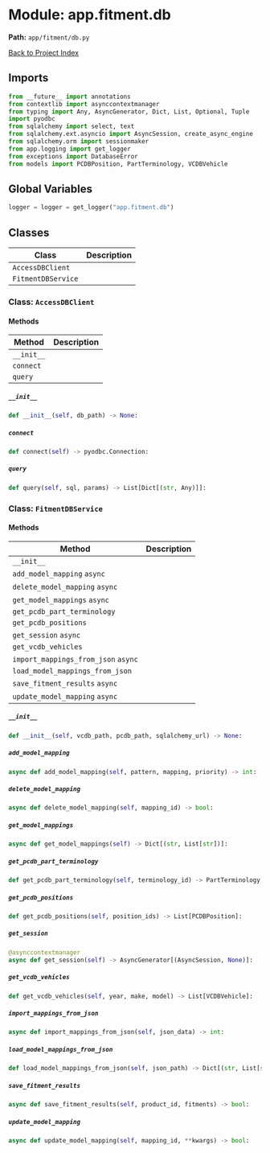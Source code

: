 # Module: app.fitment.db

**Path:** `app/fitment/db.py`

[Back to Project Index](../../../index.md)

## Imports
```python
from __future__ import annotations
from contextlib import asynccontextmanager
from typing import Any, AsyncGenerator, Dict, List, Optional, Tuple
import pyodbc
from sqlalchemy import select, text
from sqlalchemy.ext.asyncio import AsyncSession, create_async_engine
from sqlalchemy.orm import sessionmaker
from app.logging import get_logger
from exceptions import DatabaseError
from models import PCDBPosition, PartTerminology, VCDBVehicle
```

## Global Variables
```python
logger = logger = get_logger("app.fitment.db")
```

## Classes

| Class | Description |
| --- | --- |
| `AccessDBClient` |  |
| `FitmentDBService` |  |

### Class: `AccessDBClient`

#### Methods

| Method | Description |
| --- | --- |
| `__init__` |  |
| `connect` |  |
| `query` |  |

##### `__init__`
```python
def __init__(self, db_path) -> None:
```

##### `connect`
```python
def connect(self) -> pyodbc.Connection:
```

##### `query`
```python
def query(self, sql, params) -> List[Dict[(str, Any)]]:
```

### Class: `FitmentDBService`

#### Methods

| Method | Description |
| --- | --- |
| `__init__` |  |
| `add_model_mapping` `async` |  |
| `delete_model_mapping` `async` |  |
| `get_model_mappings` `async` |  |
| `get_pcdb_part_terminology` |  |
| `get_pcdb_positions` |  |
| `get_session` `async` |  |
| `get_vcdb_vehicles` |  |
| `import_mappings_from_json` `async` |  |
| `load_model_mappings_from_json` |  |
| `save_fitment_results` `async` |  |
| `update_model_mapping` `async` |  |

##### `__init__`
```python
def __init__(self, vcdb_path, pcdb_path, sqlalchemy_url) -> None:
```

##### `add_model_mapping`
```python
async def add_model_mapping(self, pattern, mapping, priority) -> int:
```

##### `delete_model_mapping`
```python
async def delete_model_mapping(self, mapping_id) -> bool:
```

##### `get_model_mappings`
```python
async def get_model_mappings(self) -> Dict[(str, List[str])]:
```

##### `get_pcdb_part_terminology`
```python
def get_pcdb_part_terminology(self, terminology_id) -> PartTerminology:
```

##### `get_pcdb_positions`
```python
def get_pcdb_positions(self, position_ids) -> List[PCDBPosition]:
```

##### `get_session`
```python
@asynccontextmanager
async def get_session(self) -> AsyncGenerator[(AsyncSession, None)]:
```

##### `get_vcdb_vehicles`
```python
def get_vcdb_vehicles(self, year, make, model) -> List[VCDBVehicle]:
```

##### `import_mappings_from_json`
```python
async def import_mappings_from_json(self, json_data) -> int:
```

##### `load_model_mappings_from_json`
```python
def load_model_mappings_from_json(self, json_path) -> Dict[(str, List[str])]:
```

##### `save_fitment_results`
```python
async def save_fitment_results(self, product_id, fitments) -> bool:
```

##### `update_model_mapping`
```python
async def update_model_mapping(self, mapping_id, **kwargs) -> bool:
```
